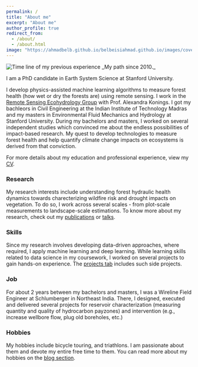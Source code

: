 ```yaml
---
permalink: /
title: "About me"
excerpt: "About me"
author_profile: true
redirect_from: 
  - /about/
  - /about.html
image: "https://ahmadbelb.github.io/belbeisiahmad.github.io/images/coverpicture.jpeg"
---
```


<picture>
    <source media="(min-width: 600px)" srcset="https://ahmadbelb.github.io/belbeisiahmad.github.io/images/timespent_wide.jpg">
    <img src="https://ahmadbelb.github.io/belbeisiahmad.github.io/images/timespent.jpg" alt="Time line of my previous experience">
</picture>
_My path since 2010._

<!-- I am looking for an internship for the summer of 2021. I am eager to apply my skills in developing data-driven geospatial models to solve your problems! 

My skills include- 

1. Developing physics-guided deep learning models (marrying mechanistic principles with empirical methods)
2. Geospatial analytics
3. Hypothesis testing (including causal inference) 

I am open to work remotely from Stanford, CA. Interested or know anyone who might be interested in hiring me? [Please email me.](mailto:kkrao@stanford.edu) -->

I am a PhD candidate in Earth System Science at Stanford University. 

I develop physics-assisted machine learning algorithms to measure forest health (how wet or dry the forests are) using remote sensing. I work in the <a href="https://koningslab.stanford.edu/" target="_blank">Remote Sensing Ecohydrology Group</a> with Prof. Alexandra Konings. I got my bachleors in Civil Engineering at the Indian Institute of Technology Madras and my masters in Environmental Fluid Mechanics and Hydrology at Stanford University. During my bachelors and masters, I worked on several  independent studies which convinced me about the endless possibilities of impact-based research. My quest to develop technologies to measure forest health and help quantify climate change impacts on ecosystems is derived from that conviction. 

For more details about my education and professional experience, view my [CV](https://ahmadbelb.github.io/belbeisiahmad.github.io/cv/). 
<!-- <picture>
    <source media="(min-width: 600px)" srcset="/images/timespent_wide.jpg">
    <img src="/images/timespent.jpg" alt="Plot showing time spent various activities in the last 10 years. Coursework:40%, Job:25%, Research: 25%, Hobbies: 10%">
</picture>
_My path viewed through a lens of sustainability._
 -->
### Research

My research interests include understanding forest hydraulic health dynamics towards charecterizing wildfire risk and drought impacts on vegetation. To do so, I work across several scales - from plot-scale measurements to landscape-scale estimations.  To know more about my research, check out my [publications](https://ahmadbelb.github.io/belbeisiahmad.github.io/publications/) or [talks](https://ahmadbelb.github.io/belbeisiahmad.github.io/talks/). 

### Skills

Since my research involves developing data-driven approaches, where required, I apply machine learning and deep learning. While learning skills related to data science in my coursework, I worked on several projects to gain hands-on experience. The [projects tab](https://ahmadbelb.github.io/belbeisiahmad.github.io/projects/) includes such side projects.

### Job

For about 2 years between my bachelors and masters, I was a Wireline Field Engineer at Schlumberger in Northeast India. There, I designed, executed and delivered several projects for reservoir characterization (measuring quantity and quality of hydrocarbon payzones) and intervention (e.g., increase wellbore flow, plug old boreholes, etc.)

### Hobbies

My hobbies include bicycle touring, and triathlons. I am passionate about them and devote my entire free time to them. You can read more about my hobbies on the [blog section](https://ahmadbelb.github.io/belbeisiahmad.github.io/blog/). 

<!--{% include image.html url="/images/coverpicture.jpeg"%}-->
